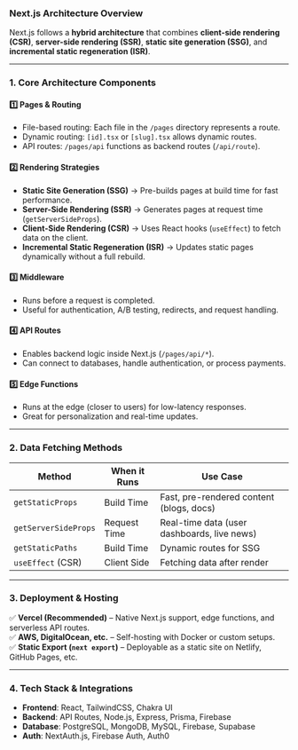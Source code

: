 ### **Next.js Architecture Overview**  

Next.js follows a **hybrid architecture** that combines **client-side rendering (CSR)**, **server-side rendering (SSR)**, **static site generation (SSG)**, and **incremental static regeneration (ISR)**.  

---

### **1. Core Architecture Components**  

#### **1️⃣ Pages & Routing**  
- File-based routing: Each file in the `/pages` directory represents a route.  
- Dynamic routing: `[id].tsx` or `[slug].tsx` allows dynamic routes.  
- API routes: `/pages/api` functions as backend routes (`/api/route`).  

#### **2️⃣ Rendering Strategies**  
- **Static Site Generation (SSG)** → Pre-builds pages at build time for fast performance.  
- **Server-Side Rendering (SSR)** → Generates pages at request time (`getServerSideProps`).  
- **Client-Side Rendering (CSR)** → Uses React hooks (`useEffect`) to fetch data on the client.  
- **Incremental Static Regeneration (ISR)** → Updates static pages dynamically without a full rebuild.  

#### **3️⃣ Middleware**  
- Runs before a request is completed.  
- Useful for authentication, A/B testing, redirects, and request handling.  

#### **4️⃣ API Routes**  
- Enables backend logic inside Next.js (`/pages/api/*`).  
- Can connect to databases, handle authentication, or process payments.  

#### **5️⃣ Edge Functions**  
- Runs at the edge (closer to users) for low-latency responses.  
- Great for personalization and real-time updates.  

---

### **2. Data Fetching Methods**  
| Method | When it Runs | Use Case |
|--------|------------|----------|
| `getStaticProps` | Build Time | Fast, pre-rendered content (blogs, docs) |
| `getServerSideProps` | Request Time | Real-time data (user dashboards, live news) |
| `getStaticPaths` | Build Time | Dynamic routes for SSG |
| `useEffect` (CSR) | Client Side | Fetching data after render |

---

### **3. Deployment & Hosting**  
✅ **Vercel (Recommended)** – Native Next.js support, edge functions, and serverless API routes.  
✅ **AWS, DigitalOcean, etc.** – Self-hosting with Docker or custom setups.  
✅ **Static Export (`next export`)** – Deployable as a static site on Netlify, GitHub Pages, etc.  

---

### **4. Tech Stack & Integrations**  
- **Frontend**: React, TailwindCSS, Chakra UI  
- **Backend**: API Routes, Node.js, Express, Prisma, Firebase  
- **Database**: PostgreSQL, MongoDB, MySQL, Firebase, Supabase  
- **Auth**: NextAuth.js, Firebase Auth, Auth0  